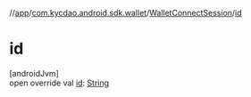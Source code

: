 //[app](../../../index.md)/[com.kycdao.android.sdk.wallet](../index.md)/[WalletConnectSession](index.md)/[id](id.md)

# id

[androidJvm]\
open override val [id](id.md): [String](https://kotlinlang.org/api/latest/jvm/stdlib/kotlin/-string/index.html)
